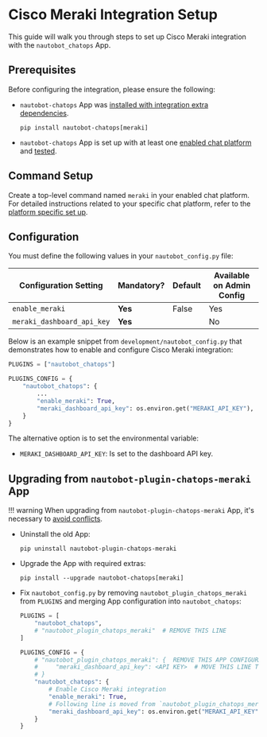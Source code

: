 # Cisco Meraki Integration Setup

This guide will walk you through steps to set up Cisco Meraki integration with the `nautobot_chatops` App.

## Prerequisites

Before configuring the integration, please ensure the following:

- `nautobot-chatops` App was [installed with integration extra dependencies](../install.md#installation-guide).
    ```shell
    pip install nautobot-chatops[meraki]
    ```
- `nautobot-chatops` App is set up with at least one [enabled chat platform](../install.md#chat-platforms-configuration) and [tested](./../install.md#test-your-chatbot).

## Command Setup

Create a top-level command named `meraki` in your enabled chat platform. For detailed instructions related to your specific chat platform, refer to the [platform specific set up](../install.md#chat-platforms-configuration).

## Configuration

You must define the following values in your `nautobot_config.py` file:

| Configuration Setting | Mandatory? | Default | Available on Admin Config |
| --------------------- | ---------- | ------- | ------------------------- |
| `enable_meraki` | **Yes** | False | Yes |
| `meraki_dashboard_api_key` | **Yes** | | No |

Below is an example snippet from `development/nautobot_config.py` that demonstrates how to enable and configure Cisco Meraki integration:

```python
PLUGINS = ["nautobot_chatops"]

PLUGINS_CONFIG = {
    "nautobot_chatops": {
        ...
        "enable_meraki": True,
        "meraki_dashboard_api_key": os.environ.get("MERAKI_API_KEY"),
    }
}
```

The alternative option is to set the environmental variable:

- `MERAKI_DASHBOARD_API_KEY`: Is set to the dashboard API key.

## Upgrading from `nautobot-plugin-chatops-meraki` App

!!! warning
    When upgrading from `nautobot-plugin-chatops-meraki` App, it's necessary to [avoid conflicts](../install.md#potential-apps-conflicts).

- Uninstall the old App:
    ```shell
    pip uninstall nautobot-plugin-chatops-meraki
    ```
- Upgrade the App with required extras:
    ```shell
    pip install --upgrade nautobot-chatops[meraki]
    ```
- Fix `nautobot_config.py` by removing `nautobot_plugin_chatops_meraki` from `PLUGINS` and merging App configuration into `nautobot_chatops`:
    ```python
    PLUGINS = [
        "nautobot_chatops",
        # "nautobot_plugin_chatops_meraki"  # REMOVE THIS LINE
    ]

    PLUGINS_CONFIG = {
        # "nautobot_plugin_chatops_meraki": {  REMOVE THIS APP CONFIGURATION
        #     "meraki_dashboard_api_key": <API KEY>  # MOVE THIS LINE TO `nautobot_chatops` SECTION
        # }
        "nautobot_chatops": {
            # Enable Cisco Meraki integration
            "enable_meraki": True,
            # Following line is moved from `nautobot_plugin_chatops_meraki`
            "meraki_dashboard_api_key": os.environ.get("MERAKI_API_KEY"),
        }
    }
    ```
